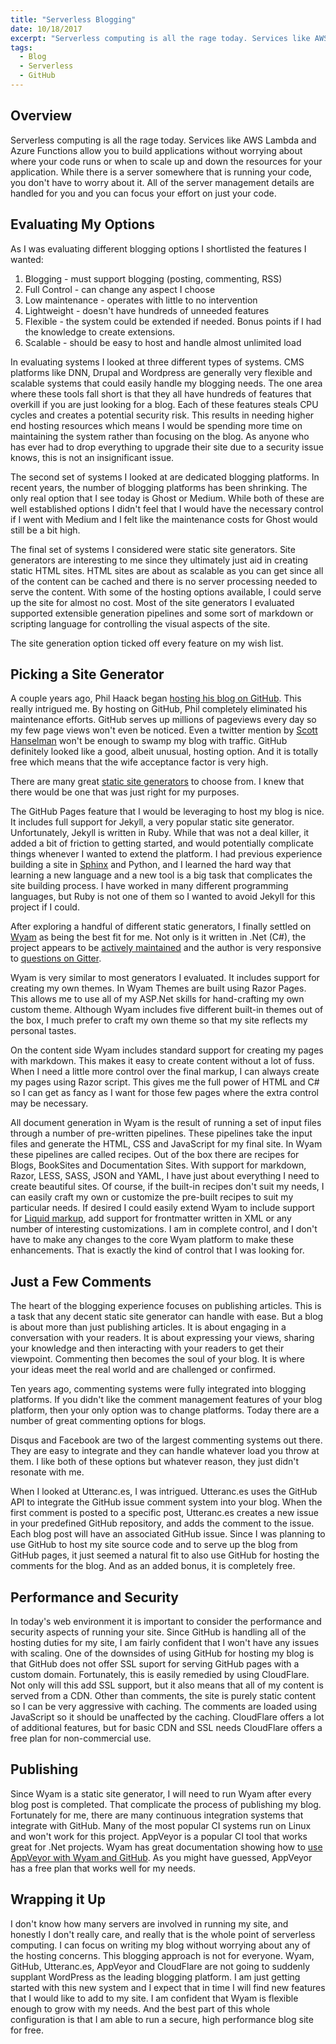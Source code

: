```yaml
---
title: "Serverless Blogging"
date: 10/18/2017
excerpt: "Serverless computing is all the rage today. Services like AWS Lambda and Azure Functions allow you to build applications without worrying about where your code runs or when to scale up and down the resources for your application. While there is a server somewhere that is running your code, you don't have to worry about it. All of the server management details are handled for you and you can focus your effort on just your code. \n"
tags:
  - Blog
  - Serverless
  - GitHub
---
```


## Overview

Serverless computing is all the rage today. Services like AWS Lambda and Azure Functions allow you to build applications without worrying about where your code runs or when to scale up and down the resources for your application. While there is a server somewhere that is running your code, you don't have to worry about it. All of the server management details are handled for you and you can focus your effort on just your code.

<!-- more -->

## Evaluating My Options

As I was evaluating different blogging options I shortlisted the features I wanted:

1. Blogging - must support blogging (posting, commenting, RSS)
1. Full Control - can change any aspect I choose
1. Low maintenance - operates with little to no intervention
1. Lightweight - doesn't have hundreds of unneeded features
1. Flexible - the system could be extended if needed. Bonus points if I had the knowledge to create extensions.
1. Scalable - should be easy to host and handle almost unlimited load

In evaluating systems I looked at three different types of systems. CMS platforms like DNN, Drupal and Wordpress are generally very flexible and scalable systems that could easily handle my blogging needs. The one area where these tools fall short is that they all have hundreds of features that overkill if you are just looking for a blog. Each of these features steals CPU cycles and creates a potential security risk. This results in needing higher end hosting resources which means I would be spending more time on maintaining the system rather than focusing on the blog. As anyone who has ever had to drop everything to upgrade their site due to a security issue knows, this is not an insignificant issue.

The second set of systems I looked at are dedicated blogging platforms. In recent years, the number of blogging platforms has been shrinking. The only real option that I see today is Ghost or Medium. While both of these are well established options I didn't feel that I would have the necessary control if I went with Medium and I felt like the maintenance costs for Ghost would still be a bit high.

The final set of systems I considered were static site generators. Site generators are interesting to me since they ultimately just aid in creating static HTML sites. HTML sites are about as scalable as you can get since all of the content can be cached and there is no server processing needed to serve the content. With some of the hosting options available, I could serve up the site for almost no cost. Most of the site generators I evaluated supported extensible generation pipelines and some sort of markdown or scripting language for controlling the visual aspects of the site.

The site generation option ticked off every feature on my wish list.

## Picking a Site Generator

A couple years ago, Phil Haack began [hosting his blog on GitHub](http://www.shopsmith.com/ownersite/catalog/l_univlathetoolrest.htm). This really intrigued me. By hosting on GitHub, Phil completely eliminated his maintenance efforts. GitHub serves up millions of pageviews every day so my few page views won't even be noticed. Even a twitter mention by [Scott Hanselman](https://www.hanselman.com/) won't be enough to swamp my blog with traffic. GitHub definitely looked like a good, albeit unusual, hosting option. And it is totally free which means that the wife acceptance factor is very high.

There are many great [static site generators](https://www.staticgen.com/) to choose from. I knew that there would be one that was just right for my purposes.

The GitHub Pages feature that I would be leveraging to host my blog is nice. It includes full support for Jekyll, a very popular static site generator. Unfortunately, Jekyll is written in Ruby. While that was not a deal killer, it added a bit of friction to getting started, and would potentially complicate things whenever I wanted to extend the platform. I had previous experience building a site in [Sphinx](http://www.sphinx-doc.org/en/stable/) and Python, and I learned the hard way that learning a new language and a new tool is a big task that complicates the site building process. I have worked in many different programming languages, but Ruby is not one of them so I wanted to avoid Jekyll for this project if I could.

After exploring a handful of different static generators, I finally settled on [Wyam](http://wyam.io) as being the best fit for me. Not only is it written in .Net (C#), the project appears to be [actively maintained](https://github.com/Wyamio/Wyam) and the author is very responsive to [questions on Gitter](https://gitter.im/Wyamio/Wyam).

Wyam is very similar to most generators I evaluated. It includes support for creating my own themes. In Wyam Themes are built using Razor Pages. This allows me to use all of my ASP.Net skills for hand-crafting my own custom theme. Although Wyam includes five different built-in themes out of the box, I much prefer to craft my own theme so that my site reflects my personal tastes.

On the content side Wyam includes standard support for creating my pages with markdown. This makes it easy to create content without a lot of fuss. When I need a little more control over the final markup, I can always create my pages using Razor script. This gives me the full power of HTML and C# so I can get as fancy as I want for those few pages where the extra control may be necessary.

All document generation in Wyam is the result of running a set of input files through a number of pre-written pipelines. These pipelines take the input files and generate the HTML, CSS and JavaScript for my final site. In Wyam these pipelines are called recipes. Out of the box there are recipes for Blogs, BookSites and Documentation Sites. With support for markdown, Razor, LESS, SASS, JSON and YAML, I have just about everything I need to create beautiful sites. Of course, if the built-in recipes don't suit my needs, I can easily craft my own or customize the pre-built recipes to suit my particular needs. If desired I could easily extend Wyam to include support for [Liquid markup](http://dotliquidmarkup.org/), add support for frontmatter written in XML or any number of interesting customizations. I am in complete control, and I don't have to make any changes to the core Wyam platform to make these enhancements. That is exactly the kind of control that I was looking for.

## Just a Few Comments

The heart of the blogging experience focuses on publishing articles. This is a task that any decent static site generator can handle with ease. But a blog is about more than just publishing articles. It is about engaging in a conversation with your readers. It is about expressing your views, sharing your knowledge and then interacting with your readers to get their viewpoint. Commenting then becomes the soul of your blog. It is where your ideas meet the real world and are challenged or confirmed.

Ten years ago, commenting systems were fully integrated into blogging platforms. If you didn't like the comment management features of your blog platform, then your only option was to change platforms. Today there are a number of great commenting options for blogs.

Disqus and Facebook are two of the largest commenting systems out there. They are easy to integrate and they can handle whatever load you throw at them. I like both of these options but whatever reason, they just didn't resonate with me.

When I looked at Utteranc.es, I was intrigued. Utteranc.es uses the GitHub API to integrate the GitHub issue comment system into your blog. When the first comment is posted to a specific post, Utteranc.es creates a new issue in your predefined GitHub repository, and adds the comment to the issue. Each blog post will have an associated GitHub issue. Since I was planning to use GitHub to host my site source code and to serve up the blog from GitHub pages, it just seemed a natural fit to also use GitHub for hosting the comments for the blog. And as an added bonus, it is completely free.

## Performance and Security

In today's web environment it is important to consider the performance and security aspects of running your site. Since GitHub is handling all of the hosting duties for my site, I am fairly confident that I won't have any issues with scaling. One of the downsides of using GitHub for hosting my blog is that GitHub does not offer SSL suport for serving GitHub pages with a custom domain. Fortunately, this is easily remedied by using CloudFlare. Not only will this add SSL support, but it also means that all of my content is served from a CDN. Other than comments, the site is purely static content so I can be very aggressive with caching. The comments are loaded using JavaScript so it should be unaffected by the caching. CloudFlare offers a lot of additional features, but for basic CDN and SSL needs CloudFlare offers a free plan for non-commercial use.

## Publishing

Since Wyam is a static site generator, I will need to run Wyam after every blog post is completed. That complicate the process of publishing my blog. Fortunately for me, there are many continuous integration systems that integrate with GitHub. Many of the most popular CI systems run on Linux and won't work for this project. AppVeyor is a popular CI tool that works great for .Net projects. Wyam has great documentation showing how to [use AppVeyor with Wyam and GitHub](https://wyam.io/docs/deployment/appveyor). As you might have guessed, AppVeyor has a free plan that works well for my needs.

## Wrapping it Up

I don't know how many servers are involved in running my site, and honestly I don't really care, and really that is the whole point of serverless computing. I can focus on writing my blog without worrying about any of the hosting concerns. This blogging approach is not for everyone. Wyam, GitHub, Utteranc.es, AppVeyor and CloudFlare are not going to suddenly supplant WordPress as the leading blogging platform. I am just getting started with this new system and I expect that in time I will find new features that I would like to add to my site. I am confident that Wyam is flexible enough to grow with my needs. And the best part of this whole configuration is that I am able to run a secure, high performance blog site for free.

